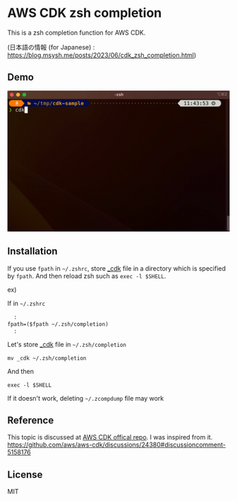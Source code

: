 # AWS CDK zsh completion

This is a zsh completion function for AWS CDK.

(日本語の情報 (for Japanese) : https://blog.msysh.me/posts/2023/06/cdk_zsh_completion.html)

## Demo

![Demonstration cdk zsh completion](./doc/demo.gif)

## Installation

If you use `fpath` in `~/.zshrc`, store [_cdk](./_cdk) file in a directory which is specified by `fpath`. And then reload zsh such as `exec -l $SHELL`.

ex)

If in `~/.zshrc`

```shell
  :
fpath=($fpath ~/.zsh/completion)
  :
```

Let's store [_cdk](./_cdk) file in `~/.zsh/completion`

```shell
mv _cdk ~/.zsh/completion
```

And then

```shell
exec -l $SHELL
```

If it doesn't work, deleting `~/.zcompdump` file may work

## Reference

This topic is discussed at [AWS CDK offical repo](https://github.com/aws/aws-cdk/). I was inspired from it.
https://github.com/aws/aws-cdk/discussions/24380#discussioncomment-5158176

## License

MIT